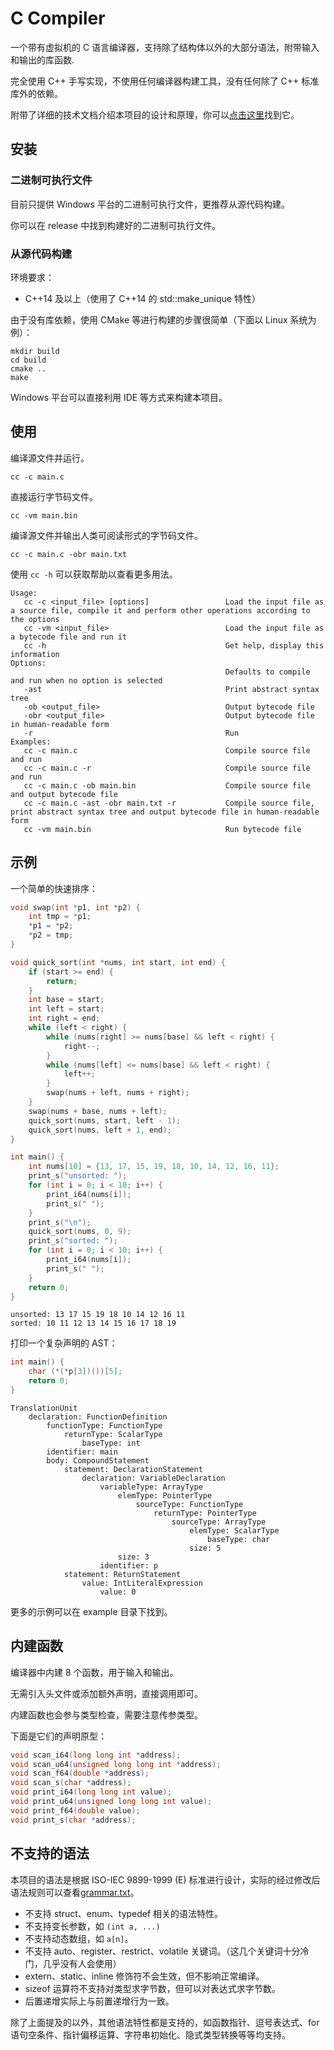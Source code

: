 # C Compiler

一个带有虚拟机的 C 语言编译器，支持除了结构体以外的大部分语法，附带输入和输出的库函数.

完全使用 C++ 手写实现，不使用任何编译器构建工具，没有任何除了 C++ 标准库外的依赖。

附带了详细的技术文档介绍本项目的设计和原理，你可以[点击这里](docs/doc.md)找到它。

## 安装

### 二进制可执行文件

目前只提供 Windows 平台的二进制可执行文件，更推荐从源代码构建。

你可以在 release 中找到构建好的二进制可执行文件。

### 从源代码构建

环境要求：

* C++14 及以上（使用了 C++14 的 std::make_unique 特性）

由于没有库依赖，使用 CMake 等进行构建的步骤很简单（下面以 Linux 系统为例）：

```shell
mkdir build
cd build
cmake ..
make
```

Windows 平台可以直接利用 IDE 等方式来构建本项目。

## 使用

编译源文件并运行。

```shell
cc -c main.c
```

直接运行字节码文件。

```shell
cc -vm main.bin
```

编译源文件并输出人类可阅读形式的字节码文件。

```shell
cc -c main.c -obr main.txt
```

使用 `cc -h` 可以获取帮助以查看更多用法。

```shell
Usage:
   cc -c <input_file> [options]                 Load the input file as a source file, compile it and perform other operations according to the options
   cc -vm <input_file>                          Load the input file as a bytecode file and run it
   cc -h                                        Get help, display this information
Options:
                                                Defaults to compile and run when no option is selected
   -ast                                         Print abstract syntax tree
   -ob <output_file>                            Output bytecode file
   -obr <output_file>                           Output bytecode file in human-readable form
   -r                                           Run
Examples:
   cc -c main.c                                 Compile source file and run
   cc -c main.c -r                              Compile source file and run
   cc -c main.c -ob main.bin                    Compile source file and output bytecode file
   cc -c main.c -ast -obr main.txt -r           Compile source file, print abstract syntax tree and output bytecode file in human-readable form
   cc -vm main.bin                              Run bytecode file
```

## 示例

一个简单的快速排序：

```c
void swap(int *p1, int *p2) {
    int tmp = *p1;
    *p1 = *p2;
    *p2 = tmp;
}

void quick_sort(int *nums, int start, int end) {
    if (start >= end) {
        return;
    }
    int base = start;
    int left = start;
    int right = end;
    while (left < right) {
        while (nums[right] >= nums[base] && left < right) {
            right--;
        }
        while (nums[left] <= nums[base] && left < right) {
            left++;
        }
        swap(nums + left, nums + right);
    }
    swap(nums + base, nums + left);
    quick_sort(nums, start, left - 1);
    quick_sort(nums, left + 1, end);
}

int main() {
    int nums[10] = {13, 17, 15, 19, 18, 10, 14, 12, 16, 11};
    print_s("unsorted: ");
    for (int i = 0; i < 10; i++) {
        print_i64(nums[i]);
        print_s(" ");
    }
    print_s("\n");
    quick_sort(nums, 0, 9);
    print_s("sorted: ");
    for (int i = 0; i < 10; i++) {
        print_i64(nums[i]);
        print_s(" ");
    }
    return 0;
}
``` 

```text
unsorted: 13 17 15 19 18 10 14 12 16 11 
sorted: 10 11 12 13 14 15 16 17 18 19
```

打印一个复杂声明的 AST：

```c
int main() {
    char (*(*p[3])())[5];
    return 0;
}
```

```text
TranslationUnit
    declaration: FunctionDefinition
        functionType: FunctionType
            returnType: ScalarType
                baseType: int
        identifier: main
        body: CompoundStatement
            statement: DeclarationStatement
                declaration: VariableDeclaration
                    variableType: ArrayType
                        elemType: PointerType
                            sourceType: FunctionType
                                returnType: PointerType
                                    sourceType: ArrayType
                                        elemType: ScalarType
                                            baseType: char
                                        size: 5
                        size: 3
                    identifier: p
            statement: ReturnStatement
                value: IntLiteralExpression
                    value: 0
```

更多的示例可以在 example 目录下找到。

## 内建函数

编译器中内建 8 个函数，用于输入和输出。

无需引入头文件或添加额外声明，直接调用即可。

内建函数也会参与类型检查，需要注意传参类型。

下面是它们的声明原型：

```c
void scan_i64(long long int *address);
void scan_u64(unsigned long long int *address);
void scan_f64(double *address);
void scan_s(char *address);
void print_i64(long long int value);
void print_u64(unsigned long long int value);
void print_f64(double value);
void print_s(char *address);
```

## 不支持的语法

本项目的语法是根据 ISO-IEC 9899-1999 (E) 标准进行设计，实际的经过修改后语法规则可以查看[grammar.txt](docs/grammar.txt)。

* 不支持 struct、enum、typedef 相关的语法特性。
* 不支持变长参数，如 `(int a, ...)`
* 不支持动态数组，如 `a[n]`。
* 不支持 auto、register、restrict、volatile 关键词。（这几个关键词十分冷门，几乎没有人会使用）
* extern、static、inline 修饰符不会生效，但不影响正常编译。
* sizeof 运算符不支持对类型求字节数，但可以对表达式求字节数。
* 后置递增实际上与前置递增行为一致。

除了上面提及的以外，其他语法特性都是支持的，如函数指针、逗号表达式、for 语句空条件、指针偏移运算、字符串初始化、隐式类型转换等等均支持。
